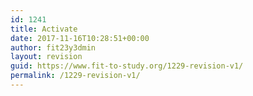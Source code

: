 ```yaml
---
id: 1241
title: Activate
date: 2017-11-16T10:28:51+00:00
author: fit23y3dmin
layout: revision
guid: https://www.fit-to-study.org/1229-revision-v1/
permalink: /1229-revision-v1/
---
```

